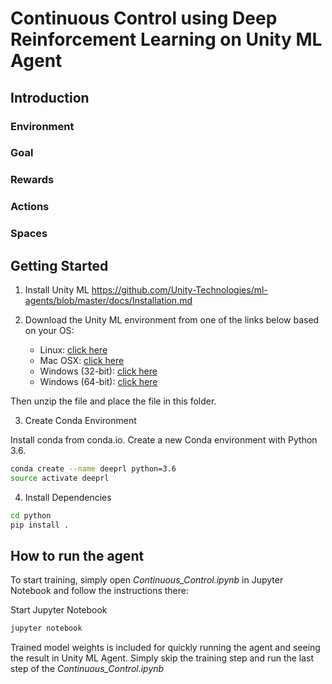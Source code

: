 # Continuous Control using Deep Reinforcement Learning on Unity ML Agent

## Introduction

### Environment

### Goal


### Rewards

### Actions

### Spaces

## Getting Started
1. Install Unity ML
https://github.com/Unity-Technologies/ml-agents/blob/master/docs/Installation.md

2. Download the Unity ML environment from one of the links below based on your OS:
    - Linux: [click here](https://s3-us-west-1.amazonaws.com/udacity-drlnd/P1/Banana/Banana_Linux.zip)
    - Mac OSX: [click here](https://s3-us-west-1.amazonaws.com/udacity-drlnd/P1/Banana/Banana.app.zip)
    - Windows (32-bit): [click here](https://s3-us-west-1.amazonaws.com/udacity-drlnd/P1/Banana/Banana_Windows_x86.zip)
    - Windows (64-bit): [click here](https://s3-us-west-1.amazonaws.com/udacity-drlnd/P1/Banana/Banana_Windows_x86_64.zip)

Then unzip the file and place the file in this folder.

3. Create Conda Environment   

Install conda from conda.io. Create a new Conda environment with Python 3.6.

```bash
conda create --name deeprl python=3.6
source activate deeprl
```

4. Install Dependencies
```bash
cd python
pip install .
```


## How to run the agent
To start training, simply open *Continuous_Control.ipynb* in Jupyter Notebook and follow the instructions there:

Start Jupyter Notebook
```bash
jupyter notebook
```
Trained model weights is included for quickly running the agent and seeing the result in Unity ML Agent.
Simply skip the training step and run the last step of the *Continuous_Control.ipynb*
